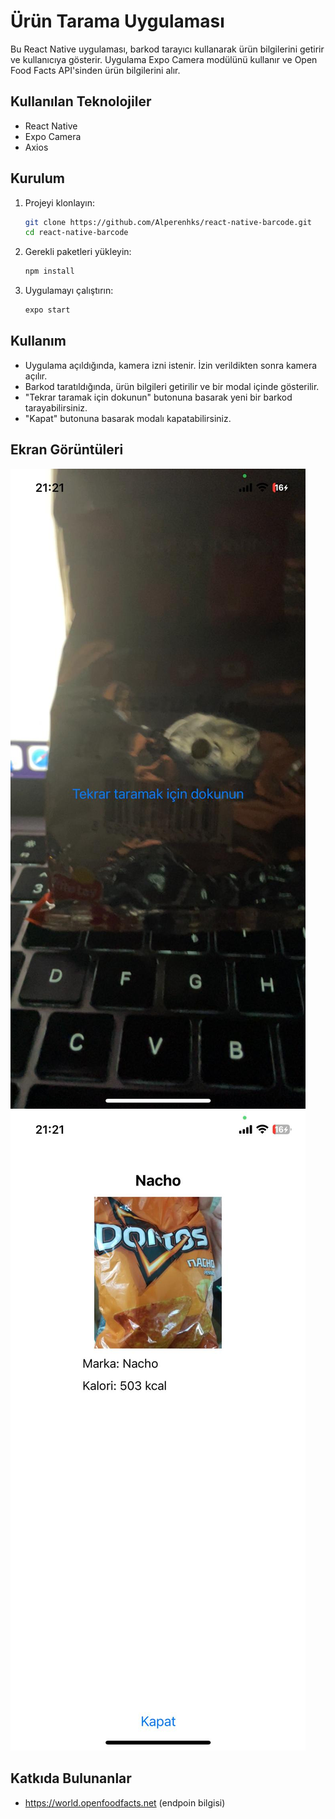 # Ürün Tarama Uygulaması

Bu React Native uygulaması, barkod tarayıcı kullanarak ürün bilgilerini getirir ve kullanıcıya gösterir. Uygulama Expo Camera modülünü kullanır ve Open Food Facts API'sinden ürün bilgilerini alır.

## Kullanılan Teknolojiler
- React Native
- Expo Camera
- Axios

## Kurulum
1. Projeyi klonlayın:
    ```bash
    git clone https://github.com/Alperenhks/react-native-barcode.git
    cd react-native-barcode
    ```

2. Gerekli paketleri yükleyin:
    ```bash
    npm install
    ```

3. Uygulamayı çalıştırın:
    ```bash
    expo start
    ```

## Kullanım
- Uygulama açıldığında, kamera izni istenir. İzin verildikten sonra kamera açılır.
- Barkod taratıldığında, ürün bilgileri getirilir ve bir modal içinde gösterilir.
- "Tekrar taramak için dokunun" butonuna basarak yeni bir barkod tarayabilirsiniz.
- "Kapat" butonuna basarak modalı kapatabilirsiniz.

## Ekran Görüntüleri


![Ekran Görüntüsü 1](screenshot/camera.jpg)
![Ekran Görüntüsü 2](screenshot/modal.jpg)

## Katkıda Bulunanlar
- https://world.openfoodfacts.net (endpoin bilgisi)

